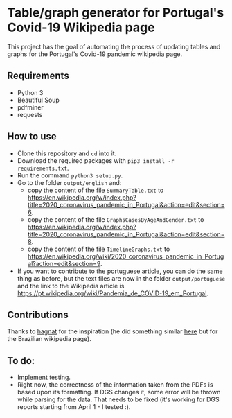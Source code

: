 # Table/graph generator for Portugal's Covid-19 Wikipedia page
This project has the goal of automating the process of updating tables and graphs for the Portugal's Covid-19 pandemic wikipedia page.

## Requirements
- Python 3
- Beautiful Soup
- pdfminer
- requests

## How to use
- Clone this repository and `cd` into it.
- Download the required packages with `pip3 install -r requirements.txt`.
- Run the command `python3 setup.py`.
- Go to the folder `output/english` and:
    - copy the content of the file `SummaryTable.txt` to https://en.wikipedia.org/w/index.php?title=2020_coronavirus_pandemic_in_Portugal&action=edit&section=6.
    - copy the content of the file `GraphsCasesByAgeAndGender.txt` to https://en.wikipedia.org/w/index.php?title=2020_coronavirus_pandemic_in_Portugal&action=edit&section=8.
    - copy the content of the file `TimelineGraphs.txt` to https://en.wikipedia.org/wiki/2020_coronavirus_pandemic_in_Portugal?action=edit&section=9.
- If you want to contribute to the portuguese article, you can do the same thing as before, but the text files are now in the folder `output/portuguese` and the link to the Wikipedia article is https://pt.wikipedia.org/wiki/Pandemia_de_COVID-19_em_Portugal.

## Contributions
Thanks to [hagnat](https://github.com/hagnat/) for the inspiration (he did something similar [here](https://github.com/hagnat/covid) but for the Brazilian wikipedia page).

## To do:
- Implement testing.
- Right now, the correctness of the information taken from the PDFs is based upon its formatting. If DGS changes it, some error will be thrown while parsing for the data. That needs to be fixed (it's working for DGS reports starting from April 1 - I tested :).
